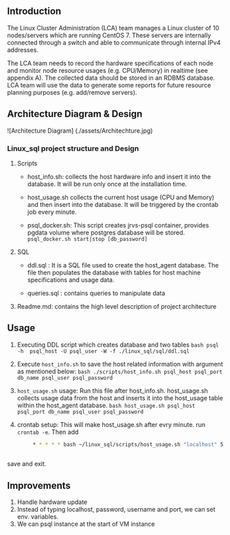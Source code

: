 ## Introduction 

The Linux Cluster Administration (LCA) team manages a Linux cluster of 10 nodes/servers which are running CentOS 7. These servers are internally connected through a switch and able to communicate through internal IPv4 addresses.

The LCA team needs to record the hardware specifications of each node and monitor node resource usages (e.g. CPU/Memory) in realtime (see appendix A). The collected data should be stored in an RDBMS database. LCA team will use the data to generate some reports for future resource planning purposes (e.g. add/remove servers).

## Architecture Diagram & Design
![Architecture Diagram] (./assets/Architechture.jpg)

### Linux_sql project structure and Design
1. Scripts
    * host_info.sh: collects the host hardware info and insert it into the database. It will be run only once at the installation time.
      
    * host_usage.sh collects the current host usage (CPU and Memory) and then insert into the database. It will be triggered by the crontab job every minute.
        
    * psql_docker.sh: This script creates jrvs-psql container, provides pgdata volume where postgres database will be stored.
        `psql_docker.sh start|stop [db_password]`
2. SQL
    * ddl.sql : It is a SQL file used to create the host_agent database. The file then populates the database with tables for host machine specifications and usage data. 
    
    * queries.sql : contains queries to manipulate data
 
3. Readme.md: contains the high level description of project architecture
## Usage
1. Executing DDL script which creates database and two tables
        ```bash
        psql -h  psql_host -U psql_user -W -f ./linux_sql/sql/ddl.sql
        ```
        
2. Execute `host_info.sh` to save the host related information with argument as mentioned below:
        ```bash
        ./scripts/host_info.sh psql_host psql_port db_name psql_user psql_password
        ```
        
3. `host_usage.sh` usage: Run this file after host_info.sh. host_usage.sh collects usage data from the host and inserts it into the host_usage table within the host_agent database. 
        ```bash
                host_usage.sh psql_host psql_port db_name psql_user psql_password
        ```
        
4. crontab setup: This will make host_usage.sh after evry minute.
        run `crontab -e`. Then add
    ```bash
         * * * * * bash ~/linux_sql/scripts/host_usage.sh "localhost" 5432 "host_agent" "postgres" "postgres" > /tmp/host_usage.log
         
save and exit.
## Improvements 
1. Handle hardware update
2. Instead of typing localhost, password, username and port, we can set env. variables.
3. We can psql instance at the start of VM instance



